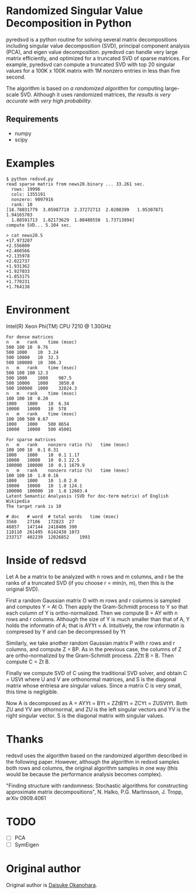 # Randomized Singular Value Decomposition in Python

pyredsvd is a python routine for solving several matrix decompositions including singular value decomposition (SVD), principal component analysis (PCA), and eigen value decomposition. 
pyredsvd can handle very large matrix efficiently, and optimized for a truncated SVD of sparse matrices.
For example, pyredsvd can compute a truncated SVD with top 20 singular values for a 100K x 100K matrix with 1M nonzero entries in less than five second.

The algorithm is based on _a randomized algorithm_ for computing large-scale SVD. Although it uses randomized matrices, _the results is very accurate with very high probability_.

## Requirements

- numpy
- scipy

# Examples

```
$ python redsvd.py 
read sparse matrix from news20.binary ... 33.261 sec.
  rows: 19996
  cols: 1355191
  nonzero: 9097916
  rank: 10
[18.78031779  3.05987719  2.37272713  2.0208399   1.95307871  1.94165703
  1.88591713  1.82173629  1.80488558  1.73713894]
compute SVD... 5.104 sec.

> cat news20.S
+17.973207
+2.556800
+2.460566
+2.135978
+2.022737
+1.931362
+1.927033
+1.853175
+1.770231
+1.764138
```

# Environment

Intel(R) Xeon Phi(TM) CPU 7210 @ 1.30GHz

```
For dense matrices
n	m	rank	time (msec)
500	100	10	0.76
500	1000	10	3.24
500	10000	10	32.3
500	100000	10	306.3
n	m	rank	time (msec)
500	100	100	12.3
500	1000	1000	987.5
500	10000	1000	3850.0
500	100000	1000	32824.3
n	m	rank	time (msec)
100	100	10	0.20
1000	1000	10	6.34
10000	10000	10	578
n	m	rank	time (msec)
100	100	500	8.67
1000	1000	500	8654
10000	10000	500	45001
```

```
For sparse matrices
n	m	rank	nonzero ratio (%)	time (msec)
100	100	10	0.1	0.31
1000	1000	10	0.1	1.17
10000	10000	10	0.1	22.5
100000	100000	10	0.1	1679.9
n	m	rank	nonzero ratio (%)	time (msec)
100	100	10	1.0	0.16
1000	1000	10	1.0	2.0
10000	10000	10	1.0	124.1
100000	100000	10	1.0	12603.4
Latent Semantic Analyasis (SVD for doc-term matrix) of English Wikipedia
The target rank is 10
```

```
# doc	# word	# total words	time (msec)
3560	27106	172823	27
46857	147144	2418406	390
118110	261495	6142438	1073
233717	402239	12026852	1993
```

# Inside of redsvd

Let A be a matrix to be analyzed with n rows and m columns, and r be the ranks of a truncated SVD (if you choose r = min(n, m), then this is the original SVD).

First a random Gaussian matrix O with m rows and r columns is sampled and computes Y = At O. Then apply the Gram-Schmidt process to Y so that each column of Y is ortho-normalized. Then we compute B = AY with n rows and r columns. Although the size of Y is much smaller than that of A, Y holds the informatin of A; that is AYYt = A. Intuitively, the row informatin is compresed by Y and can be decompressed by Yt

Similarly, we take another random Gaussian matrix P with r rows and r columns, and compute Z = BP. As in the previous case, the columns of Z are ortho-normalized by the Gram-Schmidt process. ZZtt B = B. Then compute C = Zt B.

Finally we compute SVD of C using the traditional SVD solver, and obtain C = USVt where U and V are orthonormal matrices, and S is the diagonal matrix whose entriesa are singular values. Since a matrix C is very small, this time is negligible.

Now A is decomposed as A = AYYt = BYt = ZZtBYt = ZCYt = ZUSVtYt. Both ZU and YV are othornormal, and ZU is the left singular vectors and YV is the right singular vector. S is the diagonal matrix with singular values.

# Thanks

redsvd uses the algorithm based on the randomized algorithm described in the following paper.
However, although the algorithm in redsvd samples both rows and columns, the original algorithm samples in one way (this would be because the performance analysis becomes complex).

"Finding structure with randomness: Stochastic algorithms for constructing approximate matrix decompositions", N. Halko, P.G. Martinsson, J. Tropp, arXiv 0909.4061

# TODO

- [ ] PCA
- [ ] SymEigen

# Original author

Original author is [Daisuke Okanohara](https://code.google.com/p/redsvd/).

